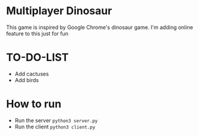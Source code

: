 # Multiplayer Dinosaur

This game is inspired by Google Chrome's dinosaur game. I'm adding
online feature to this just for fun

# TO-DO-LIST
- Add cactuses
- Add birds

# How to run
- Run the server
  `python3 server.py`
- Run the client
  `python3 client.py`
